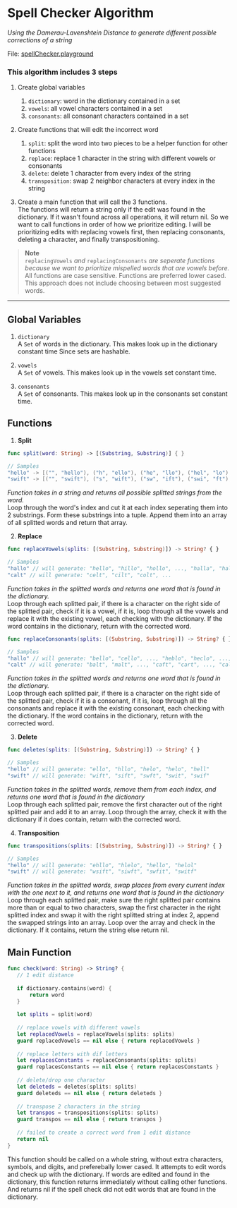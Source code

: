 # Spell Checker Algorithm
*Using the Damerau-Lavenshtein Distance to generate different possible corrections of a string*

File: [spellChecker.playground](https://github.com/RinniSwift/tech-interviews/blob/master/SpellChecker/SpellChecker.playground/Contents.swift)

### This algorithm includes 3 steps
1. Create global variables
	1. `dictionary`: word in the dictionary contained in a set
	2. `vowels`: all vowel characters contained in a set
	3. `consonants`: all consonant characters contained in a set

2. Create functions that will edit the incorrect word
	1. `split`: split the word into two pieces to be a helper function for other functions
	2. `replace`: replace 1 character in the string with different vowels or consonants
	3. `delete`: delete 1 character from every index of the string
	4. `transposition`: swap 2 neighbor characters at every index in the string

3. Create a main function that will call the 3 functions.\
The functions will return a string only if the edit was found in the dictionary. If it wasn't found across all operations, it will return nil. So we want to call functions in order of how we prioritize editing. I will be prioritizing edits with replacing vowels first, then replacing consonants, deleting a character, and finally transpositioning.

> **Note**\
> `replacingVowels` *and* `replacingConsonants` *are seperate functions because we want to prioritize mispelled words that are vowels before.*\
> All functions are case sensitive. Functions are preferred lower cased.\
> This approach does not include choosing between most suggested words.

---

## Global Variables

1. `dictionary`\
	A `Set` of words in the dictionary. This makes look up in the dictionary constant time Since sets are hashable.

2. `vowels`\
	A `Set` of vowels. This makes look up in the vowels set constant time.

3. `consonants`\
	A `Set` of consonants. This makes look up in the consonants set constant time.


## Functions


1. **Split**

```swift
func split(word: String) -> [(Substring, Substring)] { }
```

```swift
// Samples
"hello" -> [("", "hello"), ("h", "ello"), ("he", "llo"), ("hel", "lo"), ("hell", "o")]
"swift" -> [("", "swift"), ("s", "wift"), ("sw", "ift"), ("swi", "ft"), ("swif", "t")]
```

*Function takes in a string and returns all possible splitted strings from the word.*\
Loop through the word's index and cut it at each index seperating them into 2 substrings. Form these substrings into a tuple. Append them into an array of all splitted words and return that array.


2. **Replace**

```swift
func replaceVowels(splits: [(Substring, Substring)]) -> String? { }
```

```swift
// Samples
"hallo" // will generate: "hello", "hillo", "hollo", ..., "halla", "halle", "halli"
"calt" // will generate: "celt", "cilt", "colt", ...
```

*Function takes in the splitted words and returns one word that is found in the dictionary.*\
Loop through each splitted pair, if there is a character on the right side of the splitted pair, check if it is a vowel, if it is, loop through all the vowels and replace it with the existing vowel, each checking with the dictionary. If the word contains in the dictionary, return with the corrected word.


```swift
func replaceConsonants(splits: [(Substring, Substring)]) -> String? { }
```

```swift
// Samples
"hallo" // will generate: "bello", "cello", ..., "heblo", "heclo", ..., "helbo", "helco", ...
"calt" // will generate: "balt", "malt", ..., "caft", "cart", ..., "calb", "calf", ...
```

*Function takes in the splitted words and returns one word that is found in the dictionary.*\
Loop through each splitted pair, if there is a character on the right side of the splitted pair, check if it is a consonant, if it is, loop through all the consonants and replace it with the existing consonant, each checking with the dictionary. If the word contains in the dictionary, return with the corrected word.



3. **Delete**

```swift
func deletes(splits: [(Substring, Substring)]) -> String? { }
```

```swift
// Samples
"hello" // will generate: "ello", "hllo", "helo", "helo", "hell"
"swift" // will generate: "wift", "sift", "swft", "swit", "swif"
```

*Function takes in the splitted words, remove them from each index, and returns one word that is found in the dictionary*\
Loop through each splitted pair, remove the first character out of the right splitted pair and add it to an array. Loop through the array, check it with the dictionary if it does contain, return with the corrected word.



4. **Transposition**

```swift
func transpositions(splits: [(Substring, Substring)]) -> String? { }
```

```swift
// Samples
"hello" // will generate: "ehllo", "hlelo", "hello", "helol"
"swift" // will generate: "wsift", "siwft", "swfit", "switf"
```

*Function takes in the splitted words, swap places from every current index with the one next to it, and returns one word that is found in the dictionary*\
Loop through each splitted pair, make sure the right splitted pair contains more than or equal to two characters, swap the first character in the right splitted index and swap it with the right splitted string at index 2, append the swapped strings into an array. Loop over the array and check in the dictionary. If it contains, return the string else return nil.


## Main Function

```swift
func check(word: String) -> String? {
   // 1 edit distance
        
   if dictionary.contains(word) {
	   return word
   }
        
   let splits = split(word)
        
   // replace vowels with different vowels
   let replacedVowels = replaceVowels(splits: splits)
   guard replacedVowels == nil else { return replacedVowels }
        
   // replace letters with dif letters
   let replacesConstants = replaceConsonants(splits: splits)
   guard replacesConstants == nil else { return replacesConstants }
        
   // delete/drop one character
   let deleteds = deletes(splits: splits)
   guard deleteds == nil else { return deleteds }
        
   // transpose 2 characters in the string
   let transpos = transpositions(splits: splits)
   guard transpos == nil else { return transpos }
        
   // failed to create a correct word from 1 edit distance
   return nil
}
```

This function should be called on a whole string, without extra characters, symbols, and digits, and preferebally lower cased. It attempts to edit words and check up with the dictionary. If words are edited and found in the dictionary, this function returns immediately without calling other functions. And returns nil if the spell check did not edit words that are found in the dictionary.
